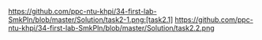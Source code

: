 https://github.com/ppc-ntu-khpi/34-first-lab-SmkPln/blob/master/Solution/task2-1.png:[task2.1]
https://github.com/ppc-ntu-khpi/34-first-lab-SmkPln/blob/master/Solution/task2.2.png
